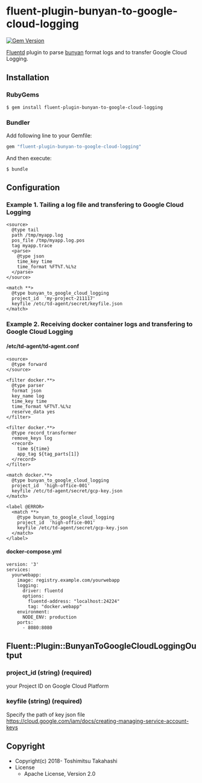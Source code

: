 # fluent-plugin-bunyan-to-google-cloud-logging

[![Gem Version](https://badge.fury.io/rb/fluent-plugin-bunyan-to-google-cloud-logging.svg)](https://badge.fury.io/rb/fluent-plugin-bunyan-to-google-cloud-logging)

[Fluentd](https://www.fluentd.org/) plugin to parse [bunyan](https://www.npmjs.com/package/bunyan) format logs and to transfer Google Cloud Logging.

## Installation

### RubyGems

```
$ gem install fluent-plugin-bunyan-to-google-cloud-logging
```

### Bundler

Add following line to your Gemfile:

```ruby
gem "fluent-plugin-bunyan-to-google-cloud-logging"
```

And then execute:

```
$ bundle
```

## Configuration

### Example 1. Tailing a log file and transfering to Google Cloud Logging

```
<source>
  @type tail
  path /tmp/myapp.log
  pos_file /tmp/myapp.log.pos
  tag myapp.trace
  <parse>
    @type json
    time_key time
    time_format %FT%T.%L%z
  </parse>
</source>

<match **>
  @type bunyan_to_google_cloud_logging
  project_id  'my-project-211117'
  keyfile /etc/td-agent/secret/keyfile.json
</match>
```

### Example 2. Receiving docker container logs and transfering to Google Cloud Logging

#### /etc/td-agent/td-agent.conf

```
<source>
  @type forward
</source>

<filter docker.**>
  @type parser
  format json
  key_name log
  time_key time
  time_format %FT%T.%L%z
  reserve_data yes
</filter>

<filter docker.**>
  @type record_transformer
  remove_keys log
  <record>
    time ${time}
    app_tag ${tag_parts[1]}
  </record>
</filter>

<match docker.**>
  @type bunyan_to_google_cloud_logging
  project_id  'high-office-001'
  keyfile /etc/td-agent/secret/gcp-key.json
</match>

<label @ERROR>
  <match **>
    @type bunyan_to_google_cloud_logging
    project_id  'high-office-001'
    keyfile /etc/td-agent/secret/gcp-key.json
  </match>
</label>
```

#### docker-compose.yml 

```
version: '3'
services:
  yourwebapp:
    image: registry.example.com/yourwebapp
    logging:
      driver: fluentd
      options:
        fluentd-address: "localhost:24224"
        tag: "docker.webapp"
    environment:
      NODE_ENV: production
    ports:
      - 8080:8080
```

## Fluent::Plugin::BunyanToGoogleCloudLoggingOutput

### project_id (string) (required)

your Project ID on Google Cloud Platform

### keyfile (string) (required)

Specify the path of key json file
https://cloud.google.com/iam/docs/creating-managing-service-account-keys

## Copyright

* Copyright(c) 2018- Toshimitsu Takahashi
* License
  * Apache License, Version 2.0
